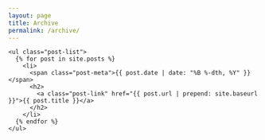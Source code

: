 ```yaml
---
layout: page
title: Archive
permalink: /archive/
---
```


<div class="wrapper">
  <div class="home">

    <ul class="post-list">
      {% for post in site.posts %}
        <li>   
          <span class="post-meta">{{ post.date | date: "%B %-dth, %Y" }}</span>   
          <h2>
            <a class="post-link" href="{{ post.url | prepend: site.baseurl }}">{{ post.title }}</a>
          </h2>          
        </li>
      {% endfor %}
    </ul>

  </div>
</div>